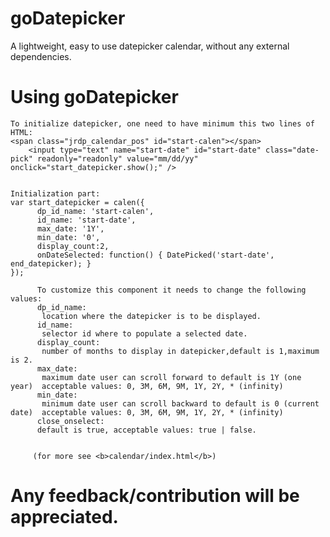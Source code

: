 # goDatepicker
A lightweight, easy to use datepicker calendar, without any external dependencies.

# Using goDatepicker

	To initialize datepicker, one need to have minimum this two lines of HTML:
	<span class="jrdp_calendar_pos" id="start-calen"></span>
        <input type="text" name="start-date" id="start-date" class="date-pick" readonly="readonly" value="mm/dd/yy" onclick="start_datepicker.show();" />


	Initialization part:
	var start_datepicker = calen({
	      dp_id_name: 'start-calen',     
	      id_name: 'start-date',                
	      max_date: '1Y',
	      min_date: '0',
	      display_count:2,
	      onDateSelected: function() { DatePicked('start-date', end_datepicker); }
	});
	      
	      To customize this component it needs to change the following values:
	      dp_id_name: 
		   location where the datepicker is to be displayed.
	      id_name:
		   selector id where to populate a selected date.
	      display_count:
		   number of months to display in datepicker,default is 1,maximum is 2.
	      max_date: 
		   maximum date user can scroll forward to default is 1Y (one year)  acceptable values: 0, 3M, 6M, 9M, 1Y, 2Y, * (infinity)
	      min_date:
		   minimum date user can scroll backward to default is 0 (current date)  acceptable values: 0, 3M, 6M, 9M, 1Y, 2Y, * (infinity)
	      close_onselect:
		  default is true, acceptable values: true | false.
	    
	    
	     (for more see <b>calendar/index.html</b>)

# Any feedback/contribution will be appreciated.
